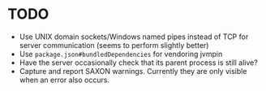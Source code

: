 # TODO

* Use UNIX domain sockets/Windows named pipes instead of TCP for server communication (seems to perform slightly better)
* Use `package.json#bundledDependencies` for vendoring jvmpin
* Have the server occasionally check that its parent process is still alive?
* Capture and report SAXON warnings. Currently they are only visible when an error also occurs.
